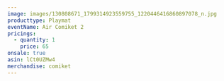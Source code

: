 ```yaml
---
image: images/130808671_1799314923559755_1220446416860897078_n.jpg
producttype: Playmat
eventName: Air Comiket 2
pricings:
  - quantity: 1
    price: 65
onsale: true
asin: lCt0UZMw4
merchandise: comiket
---
```

